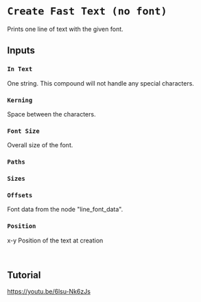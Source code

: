 # `Create Fast Text (no font)`
Prints one line of text with the given font.

## Inputs

### `In Text`
One string.
This compound will not handle any special characters.

### `Kerning`
Space between the characters.

### `Font Size`
Overall size of the font.

### `Paths`
### `Sizes`
### `Offsets`
Font data from the node "line_font_data".

### `Position`
x-y Position of the text at creation

<br>


## Tutorial

https://youtu.be/6lsu-Nk6zJs
<br><br>




